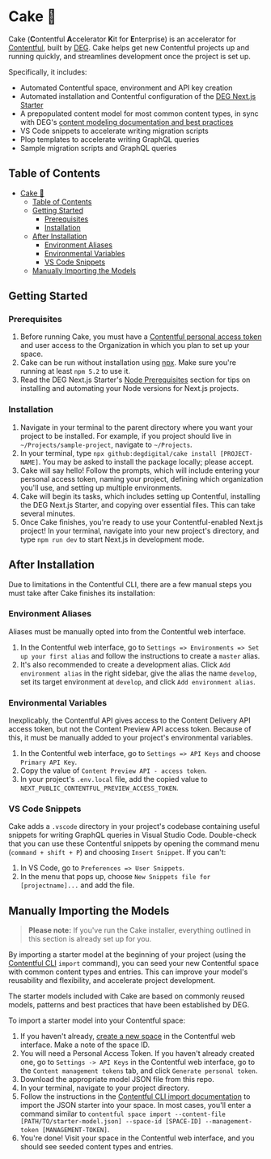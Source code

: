 # Cake 🎂

Cake (**C**ontentful **A**ccelerator **K**it for **E**nterprise) is an accelerator for [Contentful](https://https://www.contentful.com/), built by [DEG](https://www.degdigital.com/). Cake helps get new Contentful projects up and running quickly, and streamlines development once the project is set up.

Specifically, it includes:

- Automated Contentful space, environment and API key creation
- Automated installation and Contentful configuration of the [DEG Next.js Starter](https://github.com/degdigital/deg-nextjs-starter)
- A prepopulated content model for most common content types, in sync with DEG's [content modeling documentation and best practices](https://degdigital.atlassian.net/wiki/spaces/WCMPA/pages/2014347265/Content+Modeling)
- VS Code snippets to accelerate writing migration scripts
- Plop templates to accelerate writing GraphQL queries
- Sample migration scripts and GraphQL queries

## Table of Contents

- [Cake 🎂](#cake-)
  - [Table of Contents](#table-of-contents)
  - [Getting Started](#getting-started)
    - [Prerequisites](#prerequisites)
    - [Installation](#installation)
  - [After Installation](#after-installation)
    - [Environment Aliases](#environment-aliases)
    - [Environmental Variables](#environmental-variables)
    - [VS Code Snippets](#vs-code-snippets)
  - [Manually Importing the Models](#manually-importing-the-models)

## Getting Started

### Prerequisites

1. Before running Cake, you must have a [Contentful personal access token](https://shorturl.at/uwMQS) and user access to the Organization in which you plan to set up your space.
2. Cake can be run without installation using [npx](https://nodejs.dev/learn/the-npx-nodejs-package-runner). Make sure you're running at least `npm 5.2` to use it.
3. Read the DEG Next.js Starter's [Node Prerequisites](https://github.com/degdigital/deg-nextjs-starter#node-prerequisites) section for tips on installing and automating your Node versions for Next.js projects.

### Installation

1. Navigate in your terminal to the parent directory where you want your project to be installed. For example, if you project should live in `~/Projects/sample-project`, navigate to `~/Projects`.
2. In your terminal, type `npx github:degdigital/cake install [PROJECT-NAME]`. You may be asked to install the package locally; please accept.
3. Cake will say hello! Follow the prompts, which will include entering your personal access token, naming your project, defining which organization you'll use, and setting up multiple environments.
4. Cake will begin its tasks, which includes setting up Contentful, installing the DEG Next.js Starter, and copying over essential files. This can take several minutes.
5. Once Cake finishes, you're ready to use your Contentful-enabled Next.js project! In your terminal, navigate into your new project's directory, and type `npm run dev` to start Next.js in development mode.

## After Installation

Due to limitations in the Contentful CLI, there are a few manual steps you must take after Cake finishes its installation:

### Environment Aliases

Aliases must be manually opted into from the Contentful web interface.

1. In the Contentful web interface, go to `Settings => Environments => Set up your first alias` and follow the instructions to create a `master` alias.
2. It's also recommended to create a development alias. Click `Add environment alias` in the right sidebar, give the alias the name `develop`, set its target environment at `develop`, and click `Add environment alias`.

### Environmental Variables

Inexplicably, the Contentful API gives access to the Content Delivery API access token, but not the Content Preview API access token. Because of this, it must be manually added to your project's environmental variables.

1. In the Contentful web interface, go to `Settings => API Keys` and choose `Primary API Key`.
2. Copy the value of `Content Preview API - access token`.
3. In your project's `.env.local` file, add the copied value to `NEXT_PUBLIC_CONTENTFUL_PREVIEW_ACCESS_TOKEN`.

### VS Code Snippets

Cake adds a `.vscode` directory in your project's codebase containing useful snippets for writing GraphQL queries in Visual Studio Code. Double-check that you can use these Contentful snippets by opening the command menu (`command + shift + P`) and choosing `Insert Snippet`. If you can't:

1. In VS Code, go to `Preferences => User Snippets`.
2. In the menu that pops up, choose `New Snippets file for [projectname]...` and add the file.

## Manually Importing the Models

> **Please note:** If you've run the Cake installer, everything outlined in this section is already set up for you.

By importing a starter model at the beginning of your project (using the [Contentful CLI](https://github.com/contentful/contentful-cli) `import` command), you can seed your new Contentful space with common content types and entries. This can improve your model's reusability and flexibility, and accelerate project development.

The starter models included with Cake are based on commonly reused models, patterns and best practices that have been established by DEG.

To import a starter model into your Contentful space:

1. If you haven't already, [create a new space](https://www.contentful.com/faq/basics/#how-do-i-create-a-space) in the Contentful web interface. Make a note of the space ID.
2. You will need a Personal Access Token. If you haven't already created one, go to `Settings -> API Keys` in the Contentful web interface, go to the `Content management tokens` tab, and click `Generate personal token`.
3. Download the appropriate model JSON file from this repo.
4. In your terminal, navigate to your project directory.
5. Follow the instructions in the [Contentful CLI import documentation](https://github.com/contentful/contentful-cli/tree/master/docs/space/import) to import the JSON starter into your space. In most cases, you'll enter a command similar to `contentful space import --content-file [PATH/TO/starter-model.json] --space-id [SPACE-ID] --management-token [MANAGEMENT-TOKEN]`.
6. You're done! Visit your space in the Contentful web interface, and you should see seeded content types and entries.
